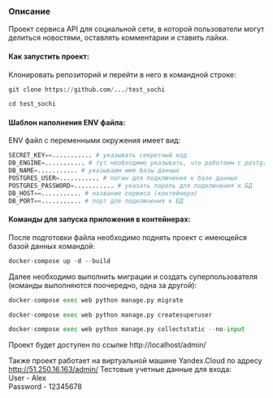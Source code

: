 ### Описание
Проект сервиса API для социальной сети, в которой пользователи могут делиться новостями, оставлять комментарии и ставить лайки.

#### Как запустить проект:

Клонировать репозиторий и перейти в него в командной строке:

```python
git clone https://github.com/.../test_sochi
```
```python
cd test_sochi
```

#### Шаблон наполнения ENV файла:

ENV файл с переменными окружения имеет вид:
```python
SECRET_KEY==........... # указывать секретный код
DB_ENGINE=........... # тут необходимо указывать, что работаем с postgresql
DB_NAME=........... # указываем имя базы данных
POSTGRES_USER=........... # логин для подключения к базе данных
POSTGRES_PASSWORD=........... # указать пароль для подключения к БД
DB_HOST==........... # название сервиса (контейнера)
DB_PORT==........... # порт для подключения к БД
```

#### Команды для запуска приложения в контейнерах:

После подготовки файла необходимо поднять проект с 
имеющейся базой данных командой:
```python
docker-compose up -d --build
```
Далее необходимо выполнить миграции и создать суперпользователя 
(команды выполняются поочередно, одна за другой):
```python
docker-compose exec web python manage.py migrate
```
```python
docker-compose exec web python manage.py createsuperuser
```
```python
docker-compose exec web python manage.py collectstatic --no-input
```

Проект будет доступен по ссылке http://localhost/admin/


Также проект работает на виртуальной машине Yandex.Cloud по адресу http://51.250.16.163/admin/
Тестовые учетные данные для входа:  
User - Alex  
Password - 12345678
